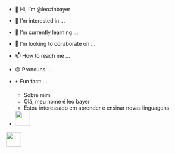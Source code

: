 - 👋 Hi, I’m @leozinbayer
- 👀 I’m interested in ...
- 🌱 I’m currently learning ...
- 💞️ I’m looking to collaborate on ...
- 📫 How to reach me ...
- 😄 Pronouns: ...
- ⚡ Fun fact: ...

  * Sobre mim 
  -  Olá, meu nome é leo bayer 
  -  Estou interessado em aprender e ensinar novas linguagens
 
- <img src="https://icongr.am/devicon/java-original.svg?size=128&color=currentColor" width="40" height="40"/>
 <img src="https://cdn.jsdelivr.net/gh/devicons/devicon@latest/devicon.min.css" width="40" height="40"/>
